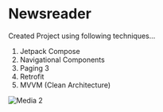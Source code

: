 # Newsreader

Created Project using following techniques...
1) Jetpack Compose
2) Navigational Components
3) Paging 3
4) Retrofit
5) MVVM (Clean Architecture)


![Media 2](https://github.com/epegasus/Newsreader/assets/100923337/a39df87a-1d80-4b15-812e-95af55236f75)
